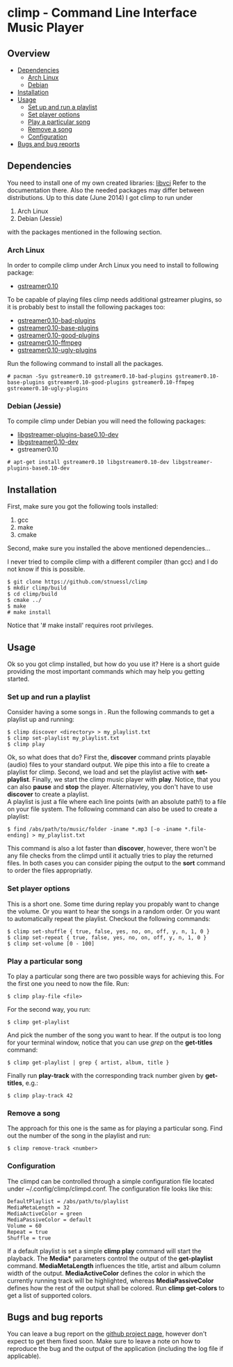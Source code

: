 # climp - Command Line Interface Music Player

## Overview

* [Dependencies](https://github.com/stnuessl/climp#dependencies)
    * [Arch Linux](https://github.com/stnuessl/climp#arch-linux)
    * [Debian](https://github.com/stnuessl/climp#debian-jessie)
* [Installation](https://github.com/stnuessl/climp#installation)
* [Usage](https://github.com/stnuessl/climp#usage)
    * [Set up and run a playlist](https://github.com/stnuessl/climp#set-up-and-run-a-playlist)
    * [Set player options](https://github.com/stnuessl/climp#set-player-options)
    * [Play a particular song](https://github.com/stnuessl/climp#play-a-particular-song)
    * [Remove a song](https://github.com/stnuessl/climp#remove-a-song)
    * [Configuration](https://github.com/stnuessl/climp#configuration)
* [Bugs and bug reports](https://github.com/stnuessl/climp#bugs-and-bug-reports)

## Dependencies

You need to install one of my own created libraries: [libvci](https://www.github.com/stnuessl/climp)
Refer to the documentation there.
Also the needed packages may differ between distributions.
Up to this date (June 2014) I got climp to run under

1. Arch Linux
2. Debian (Jessie)

with the packages mentioned in the following section.

### Arch Linux

In order to compile climp under Arch Linux you need to install to following
package:

* [gstreamer0.10](https://www.archlinux.org/packages/extra/x86_64/gstreamer0.10/)

To be capable of playing files climp needs additional gstreamer plugins,
so it is probably best to install the following packages too:

* [gstreamer0.10-bad-plugins](https://www.archlinux.org/packages/extra/x86_64/gstreamer0.10-bad-plugins/)
* [gstreamer0.10-base-plugins](https://www.archlinux.org/packages/extra/x86_64/gstreamer0.10-base-plugins/)
* [gstreamer0.10-good-plugins](https://www.archlinux.org/packages/extra/x86_64/gstreamer0.10-good-plugins/)
* [gstreamer0.10-ffmpeg](https://www.archlinux.org/packages/extra/x86_64/gstreamer0.10-ffmpeg/)
* [gstreamer0.10-ugly-plugins](https://www.archlinux.org/packages/extra/x86_64/gstreamer0.10-ugly-plugins/)

Run the following command to install all the packages.

```
# pacman -Syu gstreamer0.10 gstreamer0.10-bad-plugins gstreamer0.10-base-plugins gstreamer0.10-good-plugins gstreamer0.10-ffmpeg gstreamer0.10-ugly-plugins 
```

### Debian (Jessie)

To compile climp under Debian you will need the following packages:

* [libgstreamer-plugins-base0.10-dev](https://packages.debian.org/de/sid/libgstreamer-plugins-base0.10-dev)
* [libgstreamer0.10-dev](https://packages.debian.org/de/jessie/libgstreamer0.10-dev)
* gstreamer0.10

```
# apt-get install gstreamer0.10 libgstreamer0.10-dev libgstreamer-plugins-base0.10-dev
```

## Installation

First, make sure you got the following tools installed:

1. gcc
2. make
3. cmake

Second, make sure you installed the above mentioned dependencies...

I never tried to compile climp with a different compiler (than gcc) and I do not know
if this is possible.

    $ git clone https://github.com/stnuessl/climp
    $ mkdir climp/build
    $ cd climp/build
    $ cmake ../
    $ make
    # make install

Notice that '# make install' requires root privileges.

## Usage

Ok so you got climp installed, but how do you use it? 
Here is a short guide providing the most important commands
which may help you getting started.

### Set up and run a playlist

Consider having a some songs in <directory>.
Run the following commands to get a playlist up and running:

    $ climp discover <directory> > my_playlist.txt
    $ climp set-playlist my_playlist.txt
    $ climp play

Ok, so what does that do? First the, __discover__ command prints playable (audio) files
to your standard output. We pipe this into a file to create a playlist for climp.
Second, we load and set the playlist active with __set-playlist__. Finally, we start the
climp music player with __play__.
Notice, that you can also __pause__ and __stop__ the player.
Alternativley, you don't have to use __discover__ to create a playlist.  
A playlist is just a file where each line points (with an absolute path!) 
to a file on your file system. The following command can also be used to
create a playlist:

    $ find /abs/path/to/music/folder -iname *.mp3 [-o -iname *.file-ending] > my_playlist.txt

This command is also a lot faster than __discover__,
however, there won't be any file checks from the climpd until it actually tries
to play the returned files.
In both cases you can consider piping the output to the __sort__ command to order the files appropriatly.

### Set player options

This is a short one. Some time during replay you propably want to change
the volume. Or you want to hear the songs in a random order. Or you want to 
automatically repeat the playlist.
Checkout the following commands:

    $ climp set-shuffle { true, false, yes, no, on, off, y, n, 1, 0 }
    $ climp set-repeat { true, false, yes, no, on, off, y, n, 1, 0 }
    $ climp set-volume [0 - 100]

### Play a particular song

To play a particular song there are two possible ways for achieving this.
For the first one you need to now the file. Run:
    
    $ climp play-file <file>

For the second way, you run:

    $ climp get-playlist

And pick the number of the song you want to hear. If the output is too long for your
terminal window, notice that you can use _grep_ on the __get-titles__ command:

    $ climp get-playlist | grep { artist, album, title }
    
Finally run __play-track__ with the corresponding track number given by __get-titles__,
e.g.:

    $ climp play-track 42

### Remove a song

The approach for this one is the same as for playing a particular song. Find out the number
of the song in the playlist and run:

    $ climp remove-track <number>
    
### Configuration

The climpd can be controlled through a simple configuration file located under ~/.config/climp/climpd.conf.
The configuration file looks like this:

    DefaultPlaylist = /abs/path/to/playlist
    MediaMetaLength = 32
    MediaActiveColor = green
    MediaPassiveColor = default
    Volume = 60
    Repeat = true
    Shuffle = true

If a default playlist is set a simple __climp play__ command will start the playback.
The __Media*__ parameters control the output of the __get-playlist__ command. __MediaMetaLength__ influences
the title, artist and album column width of the output. __MediaActiveColor__ defines the color in which the currently
running track will be highlighted, whereas __MediaPassiveColor__ defines how the rest of the output shall be
colored. Run __climp get-colors__ to get a list of supported colors.

## Bugs and bug reports

You can leave a bug report on the [github project page](https://github.com/stnuessl/climp/issues), 
however don't expect to get them fixed soon. Make sure to leave a note on how to reproduce the bug and 
the output of the application (including the log file if applicable).